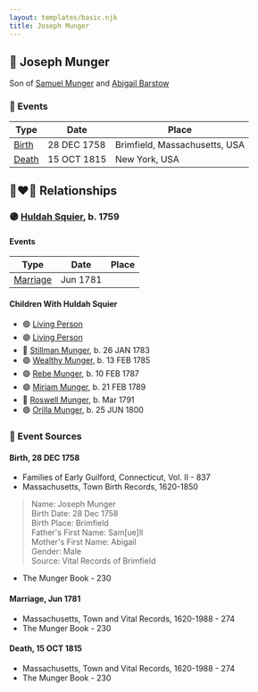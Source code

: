 ```yaml
---
layout: templates/basic.njk
title: Joseph Munger
---
```

## 🔵 Joseph Munger

Son of [Samuel Munger](/people/1/17676382) and [Abigail Barstow](/people/9/9488484)

### 📆 Events

Type | Date | Place
------ | ------ | ------
[Birth](#event-bfd06235-9db8-4463-8aa8-7f6dbfaf68ce) | 28 DEC 1758 | Brimfield, Massachusetts, USA
[Death](#event-6c65f260-3f1d-431a-9123-2c98cd9eda3c) | 15 OCT 1815 | New York, USA

## 👩‍❤️‍👨 Relationships

### 🟣 [Huldah Squier](/people/4/40449307), b. 1759

#### Events

Type | Date | Place
------ | ------ | ------
[Marriage](#event-caa139ae-af1f-4355-ad80-a400b4cbcfd7) | Jun 1781 |
#### Children With Huldah Squier
* 🟣 [Living Person](/people/9/92752548)
* 🟣 [Living Person](/people/5/57250648)
* 🔵 [Stillman Munger](/people/5/55728126), b. 26 JAN 1783
* 🟣 [Wealthy Munger](/people/3/31830663), b. 13 FEB 1785
* 🟣 [Rebe Munger](/people/3/39304822), b. 10 FEB 1787
* 🟣 [Miriam Munger](/people/1/13266841), b. 21 FEB 1789
* 🔵 [Roswell Munger](/people/2/21686617), b. Mar 1791
* 🟣 [Orilla Munger](/people/6/60133360), b. 25 JUN 1800
### 📰 Event Sources

#### <a id="event-bfd06235-9db8-4463-8aa8-7f6dbfaf68ce"></a> Birth, 28 DEC 1758
* Families of Early Guilford, Connecticut, Vol. II  - 837
* Massachusetts, Town Birth Records, 1620-1850
>   
  > Name: Joseph Munger  
  > Birth Date: 28 Dec 1758  
  > Birth Place: Brimfield  
  > Father's First Name: Sam[ue]ll  
  > Mother's First Name: Abigail  
  > Gender: Male  
  > Source: Vital Records of Brimfield
* The Munger Book  - 230

#### <a id="event-caa139ae-af1f-4355-ad80-a400b4cbcfd7"></a> Marriage, Jun 1781
* Massachusetts, Town and Vital Records, 1620-1988  - 274
* The Munger Book  - 230
#### <a id="event-6c65f260-3f1d-431a-9123-2c98cd9eda3c"></a> Death, 15 OCT 1815
* Massachusetts, Town and Vital Records, 1620-1988  - 274
* The Munger Book  - 230

